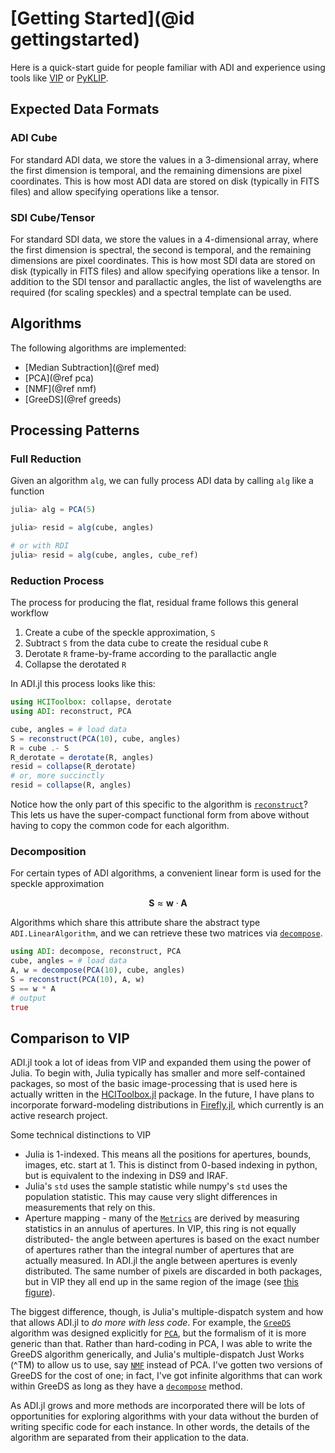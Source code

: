 # [Getting Started](@id gettingstarted)

Here is a quick-start guide for people familiar with ADI and experience using tools like [VIP](https://github.com/vortex-exoplanet/VIP) or [PyKLIP](https://pyklip.readthedocs.io/en/latest/).

## Expected Data Formats

### ADI Cube

For standard ADI data, we store the values in a 3-dimensional array, where the first dimension is temporal, and the remaining dimensions are pixel coordinates. This is how most ADI data are stored on disk (typically in FITS files) and allow specifying operations like a tensor.

### SDI Cube/Tensor

For standard SDI data, we store the values in a 4-dimensional array, where the first dimension is spectral, the second is temporal, and the remaining dimensions are pixel coordinates. This is how most SDI data are stored on disk (typically in FITS files) and allow specifying operations like a tensor. In addition to the SDI tensor and parallactic angles, the list of wavelengths are required (for scaling speckles) and a spectral template can be used.

## Algorithms

The following algorithms are implemented:
* [Median Subtraction](@ref med)
* [PCA](@ref pca)
* [NMF](@ref nmf)
* [GreeDS](@ref greeds)

## Processing Patterns

### Full Reduction

Given an algorithm `alg`, we can fully process ADI data by calling `alg` like a function

```julia
julia> alg = PCA(5)

julia> resid = alg(cube, angles)

# or with RDI
julia> resid = alg(cube, angles, cube_ref)
```

### Reduction Process

The process for producing the flat, residual frame follows this general workflow

1. Create a cube of the speckle approximation, `S`
2. Subtract `S` from the data cube to create the residual cube `R`
3. Derotate `R` frame-by-frame according to the parallactic angle
4. Collapse the derotated `R`

In ADI.jl this process looks like this:

```julia
using HCIToolbox: collapse, derotate
using ADI: reconstruct, PCA

cube, angles = # load data
S = reconstruct(PCA(10), cube, angles)
R = cube .- S
R_derotate = derotate(R, angles)
resid = collapse(R_derotate)
# or, more succinctly
resid = collapse(R, angles)
```

Notice how the only part of this specific to the algorithm is [`reconstruct`](@ref)? This lets us have the super-compact functional form from above without having to copy the common code for each algorithm.

### Decomposition

For certain types of ADI algorithms, a convenient linear form is used for the speckle approximation
```math
\mathbf{S} \approx \mathbf{w} \cdot \mathbf{A}
```
Algorithms which share this attribute share the abstract type `ADI.LinearAlgorithm`, and we can retrieve these two matrices via [`decompose`](@ref).

```julia
using ADI: decompose, reconstruct, PCA
cube, angles = # load data
A, w = decompose(PCA(10), cube, angles)
S = reconstruct(PCA(10), A, w)
S == w * A
# output
true
```

## Comparison to VIP

ADI.jl took a lot of ideas from VIP and expanded them using the power of Julia. To begin with, Julia typically has smaller and more self-contained packages, so most of the basic image-processing that is used here is actually written in the [HCIToolbox.jl](https://github.com/JuliaHCI/HCIToolbox.jl) package. In the future, I have plans to incorporate forward-modeling distributions in [Firefly.jl](https://github.com/JuliaHCI/Firefly.jl), which currently is an active research project.

Some technical distinctions to VIP
* Julia is 1-indexed. This means all the positions for apertures, bounds, images, etc. start at 1. This is distinct from 0-based indexing in python, but is equivalent to the indexing in DS9 and IRAF.
* Julia's `std` uses the sample statistic while numpy's `std` uses the population statistic. This may cause very slight differences in measurements that rely on this.
* Aperture mapping - many of the [`Metrics`](@ref) are derived by measuring statistics in an annulus of apertures. In VIP, this ring is not equally distributed- the angle between apertures is based on the exact number of apertures rather than the integral number of apertures that are actually measured. In ADI.jl the angle between apertures is evenly distributed. The same number of pixels are discarded in both packages, but in VIP they all end up in the same region of the image (see [this figure](assets/aperture_masks.png)).

The biggest difference, though, is Julia's multiple-dispatch system and how that allows ADI.jl to *do more with less code*. For example, the [`GreeDS`](@ref) algorithm was designed explicitly for [`PCA`](@ref), but the formalism of it is more generic than that. Rather than hard-coding in PCA, I was able to write the GreeDS algorithm generically, and Julia's multiple-dispatch Just Works (^TM) to allow us to use, say [`NMF`](@ref) instead of PCA. I've gotten two versions of GreeDS for the cost of one; in fact, I've got infinite algorithms that can work within GreeDS as long as they have a [`decompose`](@ref) method.

As ADI.jl grows and more methods are incorporated there will be lots of opportunities for exploring algorithms with your data without the burden of writing specific code for each instance. In other words, the details of the algorithm are separated from their application to the data.

